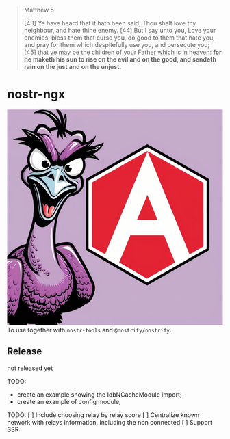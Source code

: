 > Matthew 5
>
> [43] Ye have heard that it hath been said, Thou shalt love thy neighbour, and hate thine enemy. [44] But I say unto you, Love your enemies, bless them that curse you, do good to them that hate you, and pray for them which despitefully use you, and persecute you; [45] that ye may be the children of your Father which is in heaven: **for he maketh his sun to rise on the evil and on the good, and sendeth rain on the just and on the unjust.**

# nostr-ngx
![nostr is wild](./assets/nostr%20is%20wild.jpg)
To use together with `nostr-tools` and `@nostrify/nostrify`.

## Release
not released yet

TODO:
- create an example showing the IdbNCacheModule import;
- create an example of config module;

TODO:
[ ] Include choosing relay by relay score 
[ ] Centralize known network with relays information, including the non connected
[ ] Support SSR
